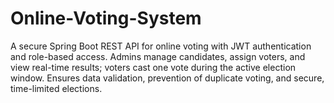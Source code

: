 # Online-Voting-System
A secure Spring Boot REST API for online voting with JWT authentication and role-based access. Admins manage candidates, assign voters, and view real-time results; voters cast one vote during the active election window. Ensures data validation, prevention of duplicate voting, and secure, time-limited elections.
